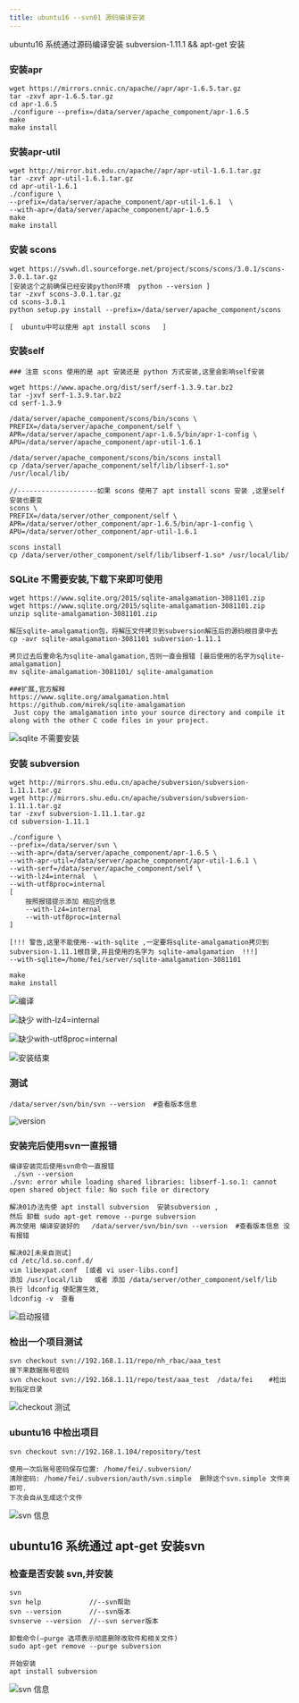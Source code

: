 ```yaml
---
title: ubuntu16 --svn01 源码编译安装
---
```


ubuntu16 系统通过源码编译安装 subversion-1.11.1   && apt-get 安装

### 安装apr

```
wget https://mirrors.cnnic.cn/apache//apr/apr-1.6.5.tar.gz
tar -zxvf apr-1.6.5.tar.gz
cd apr-1.6.5
./configure --prefix=/data/server/apache_component/apr-1.6.5
make
make install
```

### 安装apr-util

```
wget http://mirror.bit.edu.cn/apache//apr/apr-util-1.6.1.tar.gz
tar -zxvf apr-util-1.6.1.tar.gz
cd apr-util-1.6.1
./configure \
--prefix=/data/server/apache_component/apr-util-1.6.1  \
--with-apr=/data/server/apache_component/apr-1.6.5
make
make install
```

### 安装 scons  

```
wget https://svwh.dl.sourceforge.net/project/scons/scons/3.0.1/scons-3.0.1.tar.gz
[安装这个之前确保已经安装python环境  python --version ]
tar -zxvf scons-3.0.1.tar.gz
cd scons-3.0.1
python setup.py install --prefix=/data/server/apache_component/scons

[  ubuntu中可以使用 apt install scons   ]
```

### 安装self

```
### 注意 scons 使用的是 apt 安装还是 python 方式安装,这里会影响self安装

wget https://www.apache.org/dist/serf/serf-1.3.9.tar.bz2
tar -jxvf serf-1.3.9.tar.bz2
cd serf-1.3.9

/data/server/apache_component/scons/bin/scons \
PREFIX=/data/server/apache_component/self \
APR=/data/server/apache_component/apr-1.6.5/bin/apr-1-config \
APU=/data/server/apache_component/apr-util-1.6.1

/data/server/apache_component/scons/bin/scons install
cp /data/server/apache_component/self/lib/libserf-1.so* /usr/local/lib/

//--------------------如果 scons 使用了 apt install scons 安装 ,这里self安装也要变
scons \
PREFIX=/data/server/other_component/self \
APR=/data/server/other_component/apr-1.6.5/bin/apr-1-config \
APU=/data/server/other_component/apr-util-1.6.1

scons install
cp /data/server/other_component/self/lib/libserf-1.so* /usr/local/lib/
```

### SQLite 不需要安装,下载下来即可使用

```
wget https://www.sqlite.org/2015/sqlite-amalgamation-3081101.zip
wget https://www.sqlite.org/2015/sqlite-amalgamation-3081101.zip
unzip sqlite-amalgamation-3081101.zip

解压sqlite-amalgamation包，将解压文件拷贝到subversion解压后的源码根目录中去
cp -avr sqlite-amalgamation-3081101 subversion-1.11.1

拷贝过去后重命名为sqlite-amalgamation,否则一直会报错 [最后使用的名字为sqlite-amalgamation]
mv sqlite-amalgamation-3081101/ sqlite-amalgamation

###扩展,官方解释
https://www.sqlite.org/amalgamation.html
https://github.com/mirek/sqlite-amalgamation
 Just copy the amalgamation into your source directory and compile it along with the other C code files in your project.
```

![sqlite 不需要安装](/img/ubuntu/svn/svn_configure/sqlite.png "sqlite")

### 安装 subversion

```
wget http://mirrors.shu.edu.cn/apache/subversion/subversion-1.11.1.tar.gz
wget http://mirrors.shu.edu.cn/apache/subversion/subversion-1.11.1.tar.gz
tar -zxvf subversion-1.11.1.tar.gz
cd subversion-1.11.1

./configure \
--prefix=/data/server/svn \
--with-apr=/data/server/apache_component/apr-1.6.5 \
--with-apr-util=/data/server/apache_component/apr-util-1.6.1 \
--with-serf=/data/server/apache_component/self \
--with-lz4=internal  \
--with-utf8proc=internal  
[
	按照报错提示添加 相应的信息
	--with-lz4=internal
	--with-utf8proc=internal 
]

[!!! 警告,这里不能使用--with-sqlite ,一定要将sqlite-amalgamation拷贝到subversion-1.11.1根目录,并且使用的名字为 sqlite-amalgamation  !!!]
--with-sqlite=/home/fei/server/sqlite-amalgamation-3081101

make
make install
```

![编译](/img/ubuntu/svn/svn_configure/configure.png "编译")

![缺少 with-lz4=internal](/img/ubuntu/svn/svn_configure/configure_error01.png "缺少 with-lz4=internal")

![缺少with-utf8proc=internal ](/img/ubuntu/svn/svn_configure/configure_error02.png "缺少with-utf8proc=internal")

![安装结束](/img/ubuntu/svn/svn_configure/install_over.png "安装结束")

### 测试

```
/data/server/svn/bin/svn --version  #查看版本信息
```

![version](/img/ubuntu/svn/svn_configure/version.png "version")

### 安装完后使用svn一直报错

```
编译安装完后使用svn命令一直报错
 ./svn --version
./svn: error while loading shared libraries: libserf-1.so.1: cannot open shared object file: No such file or directory

解决01办法先使 apt install subversion  安装subversion ,
然后 卸载 sudo apt-get remove --purge subversion
再次使用 编译安装好的   /data/server/svn/bin/svn --version  #查看版本信息 没有报错

解决02[未亲自测试]
cd /etc/ld.so.conf.d/
vim libexpat.conf  [或者 vi user-libs.conf]
添加 /usr/local/lib   或者 添加 /data/server/other_component/self/lib
执行 ldconfig 使配置生效,  
ldconfig -v  查看
```

![启动报错](/img/ubuntu/svn/svn_configure/star_error.png "启动报错")

### 检出一个项目测试

```
svn checkout svn://192.168.1.11/repo/nh_rbac/aaa_test
接下来数据账号密码
svn checkout svn://192.168.1.11/repo/test/aaa_test  /data/fei    #检出到指定目录
```

![checkout 测试](/img/ubuntu/svn/svn_configure/checkout.png "checkout 测试")

### ubuntu16 中检出项目

```
svn checkout svn://192.168.1.104/repository/test

使用一次后账号密码保存位置: /home/fei/.subversion/
清除密码: /home/fei/.subversion/auth/svn.simple  删除这个svn.simple 文件夹即可.
下次会自从生成这个文件
```

![svn 信息](/img/ubuntu/svn/svn_info.png "svn 信息")

## ubuntu16 系统通过 apt-get 安装svn

### 检查是否安装 svn,并安装

```
svn 
svn help            //--svn帮助
svn --version       //--svn版本
svnserve --version  //--svn server版本

卸载命令(–purge 选项表示彻底删除改软件和相关文件)
sudo apt-get remove --purge subversion

开始安装
apt install subversion
```

![svn 信息](/img/ubuntu/svn/svn_info.png "svn 信息")